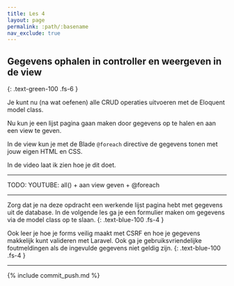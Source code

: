 ```yaml
---
title: Les 4 
layout: page 
permalink: :path/:basename 
nav_exclude: true
---
```


## Gegevens ophalen in controller en weergeven in de view
{: .text-green-100 .fs-6 }

Je kunt nu (na wat oefenen) alle CRUD operaties uitvoeren met de Eloquent model class.

Nu kun je een lijst pagina gaan maken door gegevens op te halen en aan een view te geven.

In de view kun je met de Blade `@foreach` directive de gegevens tonen met jouw eigen HTML en CSS.

In de video laat ik zien hoe je dit doet.

---

TODO: YOUTUBE: all() + aan view geven + @foreach

---

Zorg dat je na deze opdracht een werkende lijst pagina hebt met gegevens uit de database. In de volgende les ga je een formulier maken om gegevens via de model class op te slaan.
{: .text-blue-100 .fs-4 }

Ook leer je hoe je forms veilig maakt met CSRF en hoe je gegevens makkelijk kunt valideren met Laravel. Ook ga je gebruiksvriendelijke foutmeldingen als de ingevulde gegevens niet geldig zijn.
{: .text-blue-100 .fs-4 }

---

{% include commit_push.md %}


